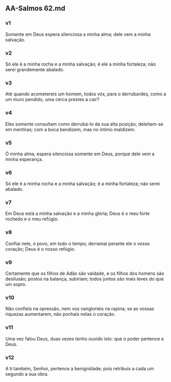 ## AA-Salmos 62.md
### v1
 Somente em Deus espera silenciosa a minha alma; dele vem a minha salvação.
### v2
 Só ele é a minha rocha e a minha salvação; é ele a minha fortaleza; não serei grandemente abalado.
### v3
 Até quando acometereis um homem, todos vós, para o derrubardes, como a um muro pendido, uma cerca prestes a cair?
### v4
 Eles somente consultam como derrubá-lo da sua alta posição; deleitam-se em mentiras; com a boca bendizem, mas no íntimo maldizem.
### v5
 Ó minha alma, espera silenciosa somente em Deus, porque dele vem a minha esperança.
### v6
 Só ele é a minha rocha e a minha salvação; é a minha fortaleza; não serei abalado.
### v7
 Em Deus está a minha salvação e a minha glória; Deus é o meu forte rochedo e o meu refúgio.
### v8
 Confiai nele, ó povo, em todo o tempo; derramai perante ele o vosso coração; Deus é o nosso refúgio.
### v9
 Certamente que os filhos de Adão são vaidade, e os filhos dos homens são desilusão; postos na balança, subiriam; todos juntos são mais leves do que um sopro.
### v10
 Não confieis na opressão, nem vos vanglorieis na rapina; se as vossas riquezas aumentarem, não ponhais nelas o coração.
### v11
 Uma vez falou Deus, duas vezes tenho ouvido isto: que o poder pertence a Deus.
### v12
 A ti também, Senhor, pertence a benignidade; pois retribuis a cada um segundo a sua obra.
